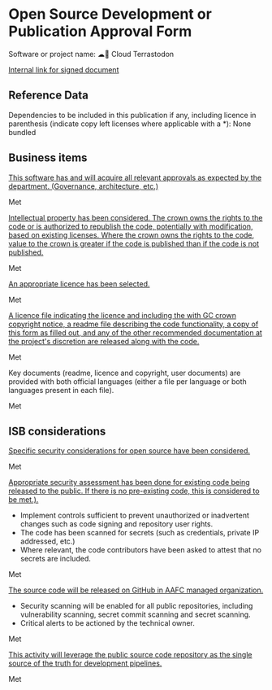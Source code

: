 # Open Source Development or Publication Approval Form

Software or project name: ☁🐘 Cloud Terrastodon

[Internal link for signed document](https://001gc.sharepoint.com/:b:/r/sites/58445/asd1/Protected/Forms/OSS%20Director%20Approval%20Form%20-%20Cloud%20Terrastodon.pdf?csf=1&web=1&e=55YtnR)

## Reference Data

Dependencies to be included in this publication if any, including licence in parenthesis (indicate copy left licenses where applicable with a *): None bundled

## Business items

[This software has and will acquire all relevant approvals as expected by the department. (Governance, architecture, etc.)](https://www.canada.ca/en/government/system/digital-government/digital-government-innovations/open-source-software/guide-for-publishing-open-source-code.html#toc01)

Met

[Intellectual property has been considered. The crown owns the rights to the code or is authorized to republish the code, potentially with modification, based on existing licenses. Where the crown owns the rights to the code, value to the crown is greater if the code is published than if the code is not published.](https://www.canada.ca/en/government/system/digital-government/digital-government-innovations/open-source-software/guide-for-publishing-open-source-code.html#toc02)

Met

[An appropriate licence has been selected.](https://www.canada.ca/en/government/system/digital-government/digital-government-innovations/open-source-software/guide-for-publishing-open-source-code.html#toc04)

Met

[A licence file indicating the licence and including the with GC crown copyright notice, a readme file describing the code functionality, a copy of this form as filled out, and any of the other recommended documentation at the project's discretion are released along with the code.](https://www.canada.ca/en/government/system/digital-government/digital-government-innovations/open-source-software/guide-for-publishing-open-source-code.html#toc06)

Met

Key documents (readme, licence and copyright, user documents) are provided with both official languages (either a file per language or both languages present in each file).

Met

## ISB considerations

[Specific security considerations for open source have been considered.](https://www.canada.ca/en/government/system/digital-government/digital-government-innovations/open-source-software/guide-for-publishing-open-source-code.html#toc03)

Met


[Appropriate security assessment has been done for existing code being released to the public. If there is no pre-existing code, this is considered to be met.).](https://www.canada.ca/en/government/system/digital-government/digital-government-innovations/open-source-software/guide-for-publishing-open-source-code.html#toc07)

- Implement controls sufficient to prevent unauthorized or inadvertent changes such as code signing and repository user rights.
- The code has been scanned for secrets (such as credentials, private IP addressed, etc.)
- Where relevant, the code contributors have been asked to attest that no secrets are included.

Met


[The source code will be released on GitHub in AAFC managed organization.](https://www.canada.ca/en/government/system/digital-government/digital-government-innovations/open-source-software/guide-for-publishing-open-source-code.html#toc05)

- Security scanning will be enabled for all public repositories, including vulnerability scanning, secret commit scanning and secret scanning.
- Critical alerts to be actioned by the technical owner.

Met

[This activity will leverage the public source code repository as the single source of the truth for development pipelines.](https://www.canada.ca/en/government/system/digital-government/digital-government-innovations/open-source-software/guide-for-publishing-open-source-code.html#toc08)

Met